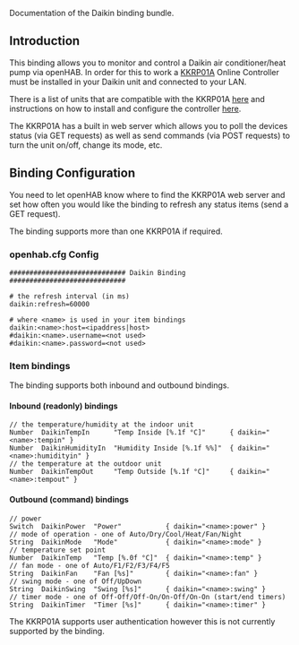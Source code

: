 Documentation of the Daikin binding bundle.

## Introduction

This binding allows you to monitor and control a Daikin air conditioner/heat pump via openHAB. In order for this to work a [KKRP01A](http://www.onlinecontroller.eu/) Online Controller must be installed in your Daikin unit and connected to your LAN. 

There is a list of units that are compatible with the KKRP01A [here](http://www.onlinecontroller.eu/media/downloads/List-of-compatible-INDOOR-and-OUTDOOR-units-4.pdf) and instructions on how to install and configure the controller [here](http://www.onlinecontroller.eu/en/download).

The KKRP01A has a built in web server which allows you to poll the devices status (via GET requests) as well as send commands (via POST requests) to turn the unit on/off, change its mode, etc.
 
## Binding Configuration

You need to let openHAB know where to find the KKRP01A web server and set how often you would like the binding to refresh any status items (send a GET request).

The binding supports more than one KKRP01A if required.

### openhab.cfg Config

    ############################# Daikin Binding #############################

    # the refresh interval (in ms)
    daikin:refresh=60000

    # where <name> is used in your item bindings
    daikin:<name>:host=<ipaddress|host>
    #daikin:<name>.username=<not used>
    #daikin:<name>.password=<not used>

### Item bindings

The binding supports both inbound and outbound bindings. 

#### Inbound (readonly) bindings

    // the temperature/humidity at the indoor unit
    Number  DaikinTempIn      "Temp Inside [%.1f °C]"      { daikin="<name>:tempin" }
    Number  DaikinHumidityIn  "Humidity Inside [%.1f %%]"  { daikin="<name>:humidityin" }
    // the temperature at the outdoor unit
    Number  DaikinTempOut     "Temp Outside [%.1f °C]"     { daikin="<name>:tempout" }

#### Outbound (command) bindings

    // power
    Switch  DaikinPower  "Power"           { daikin="<name>:power" }
    // mode of operation - one of Auto/Dry/Cool/Heat/Fan/Night
    String  DaikinMode   "Mode"            { daikin="<name>:mode" }
    // temperature set point
    Number  DaikinTemp   "Temp [%.0f °C]"  { daikin="<name>:temp" }
    // fan mode - one of Auto/F1/F2/F3/F4/F5
    String  DaikinFan    "Fan [%s]"        { daikin="<name>:fan" }
    // swing mode - one of Off/UpDown
    String  DaikinSwing  "Swing [%s]"      { daikin="<name>:swing" }
    // timer mode - one of Off-Off/Off-On/On-Off/On-On (start/end timers)
    String  DaikinTimer  "Timer [%s]"      { daikin="<name>:timer" }

The KKRP01A supports user authentication however this is not currently supported by the binding. 